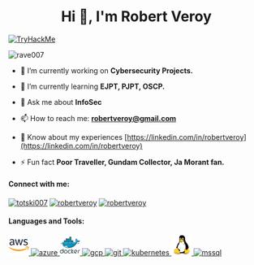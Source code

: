 <h1 align="center">Hi 👋, I'm Robert Veroy</h1>
<a href="https://tryhackme.com/p/rave007">   <img src="https://tryhackme-badges.s3.amazonaws.com/rave007.png" alt="TryHackMe"></a>

<p align="left"> <img src="https://komarev.com/ghpvc/?username=rave007&label=Profile%20views&color=0e75b6&style=flat" alt="rave007" /> </p>

- 🔭 I’m currently working on **Cybersecurity Projects.**

- 🌱 I’m currently learning **EJPT, PJPT, OSCP.**

- 💬 Ask me about **InfoSec**

- 📫 How to reach me: **robertveroy@gmail.com**

- 📄 Know about my experiences [https://linkedin.com/in/robertveroy](https://linkedin.com/in/robertveroy)

- ⚡ Fun fact **Poor Traveller, Gundam Collector, Ja Morant fan.**

<h4 align="left">Connect with me:</h4>
<p align="left">
<a href="https://twitter.com/totski007" target="blank"><img align="center" src="https://raw.githubusercontent.com/rahuldkjain/github-profile-readme-generator/master/src/images/icons/Social/twitter.svg" alt="totski007" height="30" width="40" /></a>
<a href="https://linkedin.com/in/robertveroy" target="blank"><img align="center" src="https://raw.githubusercontent.com/rahuldkjain/github-profile-readme-generator/master/src/images/icons/Social/linked-in-alt.svg" alt="robertveroy" height="30" width="40" /></a>
<a href="https://instagram.com/robertveroy" target="blank"><img align="center" src="https://raw.githubusercontent.com/rahuldkjain/github-profile-readme-generator/master/src/images/icons/Social/instagram.svg" alt="robertveroy" height="30" width="40" /></a>
</p>

<h4 align="left">Languages and Tools:</h4>
<p align="left"> <a href="https://aws.amazon.com" target="_blank" rel="noreferrer"> <img src="https://raw.githubusercontent.com/devicons/devicon/master/icons/amazonwebservices/amazonwebservices-original-wordmark.svg" alt="aws" width="40" height="40"/> </a> <a href="https://azure.microsoft.com/en-in/" target="_blank" rel="noreferrer"> <img src="https://www.vectorlogo.zone/logos/microsoft_azure/microsoft_azure-icon.svg" alt="azure" width="40" height="40"/> </a> <a href="https://www.docker.com/" target="_blank" rel="noreferrer"> <img src="https://raw.githubusercontent.com/devicons/devicon/master/icons/docker/docker-original-wordmark.svg" alt="docker" width="40" height="40"/> </a> <a href="https://cloud.google.com" target="_blank" rel="noreferrer"> <img src="https://www.vectorlogo.zone/logos/google_cloud/google_cloud-icon.svg" alt="gcp" width="40" height="40"/> </a> <a href="https://git-scm.com/" target="_blank" rel="noreferrer"> <img src="https://www.vectorlogo.zone/logos/git-scm/git-scm-icon.svg" alt="git" width="40" height="40"/> </a> <a href="https://kubernetes.io" target="_blank" rel="noreferrer"> <img src="https://www.vectorlogo.zone/logos/kubernetes/kubernetes-icon.svg" alt="kubernetes" width="40" height="40"/> </a> <a href="https://www.linux.org/" target="_blank" rel="noreferrer"> <img src="https://raw.githubusercontent.com/devicons/devicon/master/icons/linux/linux-original.svg" alt="linux" width="40" height="40"/> </a> <a href="https://www.microsoft.com/en-us/sql-server" target="_blank" rel="noreferrer"> <img src="https://www.svgrepo.com/show/303229/microsoft-sql-server-logo.svg" alt="mssql" width="40" height="40"/> </a> </p>
